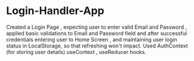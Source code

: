# Login-Handler-App
Created a Login Page , expecting user to enter valid Email and Password , applied basic validations to Email and Password field and after successful credentials entering user to Home Screen , and maintaining user login status in LocalStorage, so that refreshing won't impact. Used AuthContext (for storing user details) useContext , useReducer hooks.
